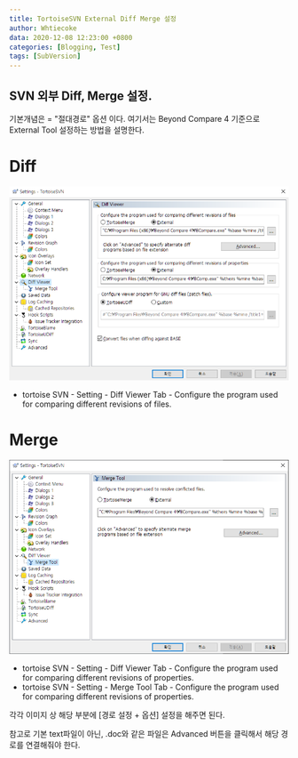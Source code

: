 ```yaml
---
title: TortoiseSVN External Diff Merge 설정
author: Whtiecoke
data: 2020-12-08 12:23:00 +0800
categories: [Blogging, Test]
tags: [SubVersion]
---
```


## SVN 외부 Diff, Merge 설정.

기본개념은 = "절대경로" 옵션 이다.
여기서는 Beyond Compare 4 기준으로 External Tool 설정하는 방법을 설명한다.

# Diff

![DiffView](/assets/img/posting/201208_diff.png)
 
 - tortoise SVN - Setting - Diff Viewer Tab - Configure the program used for comparing different revisions of files.

# Merge

![DiffView](/assets/img/posting/201208_merge.png)

- tortoise SVN - Setting - Diff Viewer Tab - Configure the program used for comparing different revisions of properties.
- tortoise SVN - Setting - Merge Tool Tab - Configure the program used for comparing different revisions of properties.

각각 이미지 상 해당 부분에 [경로 설정 + 옵션] 설정을 해주면 된다.

참고로 기본 text파일이 아닌, .doc와 같은 파일은 Advanced 버튼을 클릭해서 해당 경로를 연결해줘야 한다.
